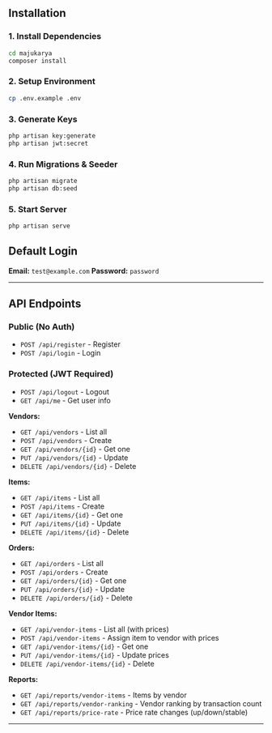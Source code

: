 
## Installation

### 1. Install Dependencies
```bash
cd majukarya
composer install
```

### 2. Setup Environment
```bash
cp .env.example .env
```

### 3. Generate Keys
```bash
php artisan key:generate
php artisan jwt:secret
```

### 4. Run Migrations & Seeder
```bash
php artisan migrate
php artisan db:seed
```

### 5. Start Server
```bash
php artisan serve
```

## Default Login

**Email:** `test@example.com`
**Password:** `password`

---

## API Endpoints

### Public (No Auth)
- `POST /api/register` - Register
- `POST /api/login` - Login

### Protected (JWT Required)
- `POST /api/logout` - Logout
- `GET /api/me` - Get user info

**Vendors:**
- `GET /api/vendors` - List all
- `POST /api/vendors` - Create
- `GET /api/vendors/{id}` - Get one
- `PUT /api/vendors/{id}` - Update
- `DELETE /api/vendors/{id}` - Delete

**Items:**
- `GET /api/items` - List all
- `POST /api/items` - Create
- `GET /api/items/{id}` - Get one
- `PUT /api/items/{id}` - Update
- `DELETE /api/items/{id}` - Delete

**Orders:**
- `GET /api/orders` - List all
- `POST /api/orders` - Create
- `GET /api/orders/{id}` - Get one
- `PUT /api/orders/{id}` - Update
- `DELETE /api/orders/{id}` - Delete

**Vendor Items:**
- `GET /api/vendor-items` - List all (with prices)
- `POST /api/vendor-items` - Assign item to vendor with prices
- `GET /api/vendor-items/{id}` - Get one
- `PUT /api/vendor-items/{id}` - Update prices
- `DELETE /api/vendor-items/{id}` - Delete

**Reports:**
- `GET /api/reports/vendor-items` - Items by vendor
- `GET /api/reports/vendor-ranking` - Vendor ranking by transaction count
- `GET /api/reports/price-rate` - Price rate changes (up/down/stable)

---
